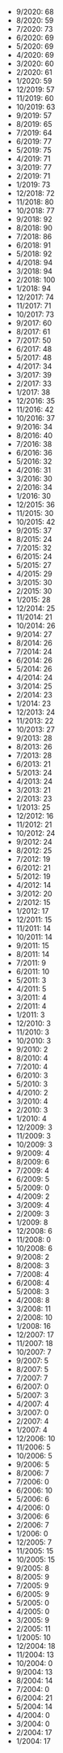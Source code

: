 *  9/2020: 68
*  8/2020: 59
*  7/2020: 73
*  6/2020: 69
*  5/2020: 69
*  4/2020: 69
*  3/2020: 60
*  2/2020: 61
*  1/2020: 59
*  12/2019: 57
*  11/2019: 60
*  10/2019: 63
*  9/2019: 57
*  8/2019: 65
*  7/2019: 64
*  6/2019: 77
*  5/2019: 75
*  4/2019: 71
*  3/2019: 77
*  2/2019: 71
*  1/2019: 73
*  12/2018: 72
*  11/2018: 80
*  10/2018: 77
*  9/2018: 92
*  8/2018: 90
*  7/2018: 86
*  6/2018: 91
*  5/2018: 92
*  4/2018: 94
*  3/2018: 94
*  2/2018: 100
*  1/2018: 94
*  12/2017: 74
*  11/2017: 71
*  10/2017: 73
*  9/2017: 60
*  8/2017: 61
*  7/2017: 50
*  6/2017: 48
*  5/2017: 48
*  4/2017: 34
*  3/2017: 39
*  2/2017: 33
*  1/2017: 38
*  12/2016: 35
*  11/2016: 42
*  10/2016: 37
*  9/2016: 34
*  8/2016: 40
*  7/2016: 38
*  6/2016: 36
*  5/2016: 32
*  4/2016: 31
*  3/2016: 30
*  2/2016: 34
*  1/2016: 30
*  12/2015: 36
*  11/2015: 30
*  10/2015: 42
*  9/2015: 37
*  8/2015: 24
*  7/2015: 32
*  6/2015: 24
*  5/2015: 27
*  4/2015: 29
*  3/2015: 30
*  2/2015: 30
*  1/2015: 28
*  12/2014: 25
*  11/2014: 21
*  10/2014: 26
*  9/2014: 27
*  8/2014: 26
*  7/2014: 24
*  6/2014: 26
*  5/2014: 26
*  4/2014: 24
*  3/2014: 25
*  2/2014: 23
*  1/2014: 23
*  12/2013: 24
*  11/2013: 22
*  10/2013: 27
*  9/2013: 28
*  8/2013: 26
*  7/2013: 28
*  6/2013: 21
*  5/2013: 24
*  4/2013: 24
*  3/2013: 21
*  2/2013: 23
*  1/2013: 25
*  12/2012: 16
*  11/2012: 21
*  10/2012: 24
*  9/2012: 24
*  8/2012: 25
*  7/2012: 19
*  6/2012: 21
*  5/2012: 19
*  4/2012: 14
*  3/2012: 20
*  2/2012: 15
*  1/2012: 17
*  12/2011: 15
*  11/2011: 14
*  10/2011: 14
*  9/2011: 15
*  8/2011: 14
*  7/2011: 9
*  6/2011: 10
*  5/2011: 3
*  4/2011: 5
*  3/2011: 4
*  2/2011: 4
*  1/2011: 3
*  12/2010: 3
*  11/2010: 3
*  10/2010: 3
*  9/2010: 2
*  8/2010: 4
*  7/2010: 4
*  6/2010: 3
*  5/2010: 3
*  4/2010: 2
*  3/2010: 4
*  2/2010: 3
*  1/2010: 4
*  12/2009: 3
*  11/2009: 3
*  10/2009: 3
*  9/2009: 4
*  8/2009: 6
*  7/2009: 4
*  6/2009: 5
*  5/2009: 0
*  4/2009: 2
*  3/2009: 4
*  2/2009: 3
*  1/2009: 8
*  12/2008: 6
*  11/2008: 0
*  10/2008: 6
*  9/2008: 2
*  8/2008: 3
*  7/2008: 4
*  6/2008: 4
*  5/2008: 3
*  4/2008: 8
*  3/2008: 11
*  2/2008: 10
*  1/2008: 16
*  12/2007: 17
*  11/2007: 18
*  10/2007: 7
*  9/2007: 5
*  8/2007: 5
*  7/2007: 7
*  6/2007: 0
*  5/2007: 3
*  4/2007: 4
*  3/2007: 0
*  2/2007: 4
*  1/2007: 4
*  12/2006: 10
*  11/2006: 5
*  10/2006: 5
*  9/2006: 5
*  8/2006: 7
*  7/2006: 0
*  6/2006: 10
*  5/2006: 6
*  4/2006: 0
*  3/2006: 6
*  2/2006: 7
*  1/2006: 0
*  12/2005: 7
*  11/2005: 15
*  10/2005: 15
*  9/2005: 8
*  8/2005: 9
*  7/2005: 9
*  6/2005: 9
*  5/2005: 0
*  4/2005: 0
*  3/2005: 9
*  2/2005: 11
*  1/2005: 10
*  12/2004: 18
*  11/2004: 13
*  10/2004: 0
*  9/2004: 13
*  8/2004: 14
*  7/2004: 0
*  6/2004: 21
*  5/2004: 14
*  4/2004: 0
*  3/2004: 0
*  2/2004: 17
*  1/2004: 17